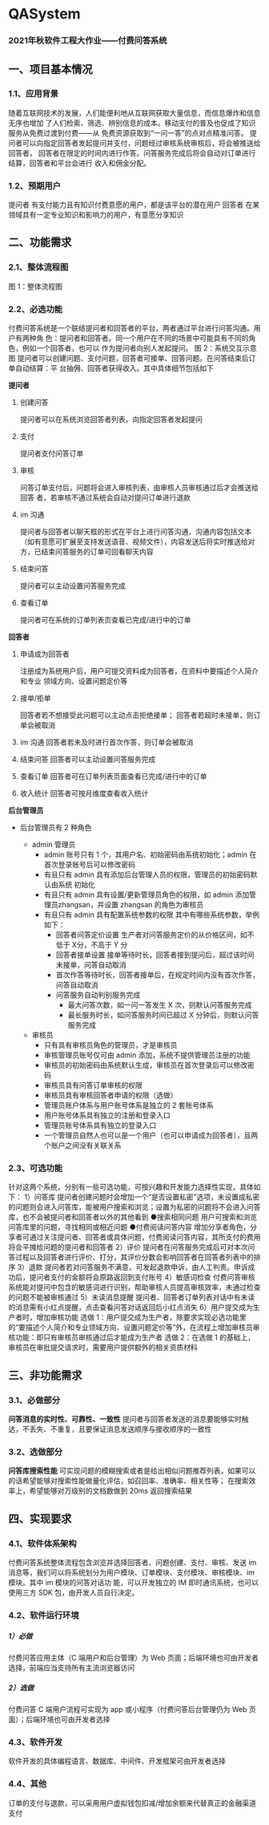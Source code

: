 # QASystem

### 2021年秋软件工程大作业——付费问答系统

## 一、项目基本情况

### 1.1、应用背景

随着互联网技术的发展，人们能便利地从互联网获取大量信息，而信息爆炸和信息无序也增加
了人们检索、筛选、辨别信息的成本。移动支付的普及也促成了知识服务从免费过渡到付费——从
免费资源获取到“一问一答”的点对点精准问答。
提问者可以向指定回答者发起提问并支付，问题经过审核系统审核后，将会被推送给回答者，
回答者在限定的时间内进行作答。问答服务完成后将会自动对订单进行结算，回答者和平台会进行
收入和佣金分配。

### 1.2、预期用户

提问者
有支付能力且有知识付费意愿的用户，都是该平台的潜在用户
回答者
在某领域具有一定专业知识和影响力的用户，有意愿分享知识

## 二、功能需求

### 2.1、整体流程图

图 1：整体流程图

### 2.2、必选功能

付费问答系统是一个联结提问者和回答者的平台，两者通过平台进行问答沟通。用户有两种角
色：提问者和回答者。同一个用户在不同的场景中可能具有不同的角色，例如一个回答者，也可以
作为提问者向别人发起提问。
图 2：系统交互示意图
提问者可以创建问题、支付问题，回答者可接单、回答问题。在问答结束后订单自动结算：平
台抽佣、回答者获得收入。其中具体细节包括如下

**提问者**

1. 创建问答

    提问者可以在系统浏览回答者列表，向指定回答者发起提问

2. 支付

    提问者支付问答订单

3. 审核	

    问答订单支付后，问题将会进入审核列表，由审核人员审核通过后才会推送给回答
    者，若审核不通过系统会自动对提问订单进行退款

4. im 沟通

    提问者与回答者以聊天框的形式在平台上进行问答沟通，沟通内容包括文本（如有意愿可扩展至支持发送语音、视频文件），内容发送后将实时推送给对方，已结束问答服务的订单可回看聊天内容

5. 结束问答

    提问者可以主动设置问答服务完成

6. 查看订单

    提问者可在系统的订单列表页查看已完成/进行中的订单

**回答者**

1. 申请成为回答者

    注册成为系统用户后，用户可提交资料成为回答者，在资料中要描述个人简介和专业
    领域方向、设置问题定价等

2. 接单/拒单

    回答者若不想接受此问题可以主动点击拒绝接单；
    回答者若超时未接单，则订单会被取消

3. im 沟通
    回答者若未及时进行首次作答，则订单会被取消

4. 结束问答
    回答者可以主动设置问答服务完成

5. 查看订单
    回答者可在订单列表页面查看已完成/进行中的订单

6. 收入统计
    回答者可按月维度查看收入统计

**后台管理员**

- 后台管理员有 2 种角色

    - admin 管理员
        - admin 账号只有 1 个，其用户名、初始密码由系统初始化；admin 在首次登录账号后可以修改密码
        - 有且只有 admin 具有添加后台管理人员的权限，管理员的初始密码默认由系统
            初始化
        - 有且只有 admin 具有设置/更新管理员角色的权限，如 admin 添加管理员zhangsan，并设置 zhangsan 的角色为审核员
        - 有且只有 admin 具有配置系统参数的权限
            其中有哪些系统参数，举例如下：
            - 回答者问答定价设置
                生产者对问答服务定价的从价格区间，如不低于 X分，不高于 Y 分 
            - 回答者接单设置
                接单等待时长，回答者接到提问后，超过该时间未接单，问答自动取消
            - 首次作答等待时长，回答者接单后，在规定时间内没有首次作答，问答自动取消
            - 问答服务自动判别服务完成
                - 最大问答次数，如一问一答发生 X 次，则默认问答服务完成
                - 最长服务时长，如问答服务时间已超过 X 分钟后，则默认问答服务完成

    *  审核员
        * 只有具有审核员角色的管理员，才是审核员
        * 审核管理员账号仅可由 admin 添加，系统不提供管理员注册的功能
        * 审核员的初始密码由系统默认生成，审核员在首次登录后可以修改密码
        * 审核员具有问答订单审核的权限
        * 审核员具有审核回答者申请的权限（选做）
        * 管理员账户体系与用户账号体系是独立的 2 套账号体系
        * 用户账号体系具有独立的注册和登录入口
        * 管理员账号体系具有独立的登录入口
        * 一个管理员自然人也可以是一个用户（也可以申请成为回答者），且两个账户之间没有关联关系
            
            

### 2.3、可选功能

针对这两个系统，分别有一些可选功能，可按兴趣和开发能力选择性实现，具体如下：
		1）问答库
		提问者创建问题时会增加一个“是否设置私密”选项，未设置成私密的问题则会进入问答库，能被用户搜索和浏览；设置为私密的问题将不会进入问答库，也不会被提问者和回答者以外的其他看到
		●搜索相同问题
	用户可搜索和浏览问答库里的问题，寻找相同或相近问题
		●付费阅读问答内容
	增加分享者角色，分享者可通过关注提问者、回答者或具体问题，付费阅读问答内容，其所支付的费用将会平摊给问题的提问者和回答者
		2）评价
		提问者在问答服务完成后可对本次问答过程以及回答者进行评价、打分，其评价分数会影响回答者在回答者列表中的排序
		3）退款
		提问者若对问答服务不满意，可发起退款申诉，由人工判责。申诉成功后，提问者支付的金额将会原路返回到支付账号
		4）敏感词检查
		付费问答审核系统能对提问中包含的敏感词进行识别，帮助审核人员提高审核效率，未通过检查的问题不能被审核通过
		5）未读消息提醒
		提问者、回答者订单列表对话中有未读的消息需有小红点提醒，点击查看问答对话返回后小红点消失
		6）用户提交成为生产者时，增加审核功能
		选做 1：用户提交成为生产者，除要求实现必选功能里的“要描述个人简介和专业领域方向、设置问题定价等”外，在流程上增加审核员审核功能：即只有审核员审核通过后才能成为生产者
		选做 2：在选做 1 的基础上，审核员在审批提交请求时，需要用户提供额外的相关资质材料

## 三、非功能需求

### 3.1、必做部分

**问答消息的实时性、可靠性、一致性**
		提问者与回答者发送的消息要能够实时触达，不丢失、不重复，且要保证消息发送顺序与接收顺序的一致性

### 3.2、选做部分

**问答库搜索性能**
		可实现问题的模糊搜索或者是给出相似问题推荐列表，如果可以的话希望能够对搜索性能做量化评估，如召回率、准确率、相关性等；
		在搜索效率上，希望能够对万级别的文档数做到 20ms 返回搜索结果

## 四、实现要求

### 4.1、软件体系架构

付费问答系统整体流程包含浏览并选择回答者、问题创建、支付、审核、发送 im 消息等，我们可以将系统划分为用户模块、订单模块、支付模块、审核模块、im 模块。其中 im 模块的问答对话功
能，可以开发独立的 IM 即时通讯系统，也可以使用三方 SDK 包，由开发人员自行决定。

### 4.2、软件运行环境

##### 1）必做

付费问答应用主体（C 端用户和后台管理）为 Web 页面；后端环境也可由开发者选择，前端应当支持所有主流浏览器访问

##### 2）选做

付费问答 C 端用户流程可实现为 app 或小程序（付费问答后台管理仍为 Web 页面）；后端环境也可由开发者选择

### 4.3、软件开发

软件开发的具体编程语言、数据库、中间件、开发框架可由开发者选择

### 4.4、其他

订单的支付与退款，可以采用用户虚拟钱包扣减/增加余额来代替真正的金融渠道支付
